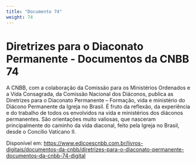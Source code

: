 ```yaml
---
title: "Documento 74"
weight: 74
---
```


# Diretrizes para o Diaconato Permanente - Documentos da CNBB 74

A CNBB, com a colaboração da Comissão para os Ministérios Ordenados e a Vida Consagrada, da Comissão Nacional dos Diáconos, publica as Diretrizes para o Diaconato Permanente – Formação, vida e ministério do Diácono Permanente da Igreja no Brasil. É fruto da reflexão, da experiência e do trabalho de todos os envolvidos na vida e ministérios dos diáconos permanentes. São orientações muito valiosas, que nasceram principalmente do caminho da vida diaconal, feito pela Igreja no Brasil, desde o Concílio Vaticano II.

Disponível em: https://www.edicoescnbb.com.br/livros-digitais/documentos-da-cnbb/diretrizes-para-o-diaconato-permanente-documentos-da-cnbb-74-digital
